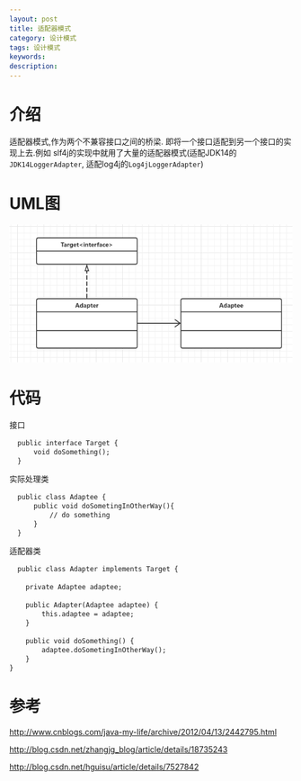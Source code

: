 ```yaml
---
layout: post
title: 适配器模式
category: 设计模式
tags: 设计模式
keywords:
description:
---
```


# 介绍

适配器模式,作为两个不兼容接口之间的桥梁. 即将一个接口适配到另一个接口的实现上去.例如 slf4j的实现中就用了大量的适配器模式(适配JDK14的`JDK14LoggerAdapter`, 适配log4j的`Log4jLoggerAdapter`)

# UML图

![](/assets/picture/2016-12-01_1.png)

# 代码

接口

      public interface Target {
          void doSomething();
      }

实际处理类

      public class Adaptee {
          public void doSometingInOtherWay(){
              // do something
          }
      }

适配器类

      public class Adapter implements Target {

        private Adaptee adaptee;

        public Adapter(Adaptee adaptee) {
            this.adaptee = adaptee;
        }

        public void doSomething() {
            adaptee.doSometingInOtherWay();
        }
    }


# 参考
http://www.cnblogs.com/java-my-life/archive/2012/04/13/2442795.html

http://blog.csdn.net/zhangjg_blog/article/details/18735243

http://blog.csdn.net/hguisu/article/details/7527842

